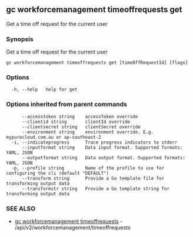 ## gc workforcemanagement timeoffrequests get

Get a time off request for the current user

### Synopsis

Get a time off request for the current user

```
gc workforcemanagement timeoffrequests get [timeOffRequestId] [flags]
```

### Options

```
  -h, --help   help for get
```

### Options inherited from parent commands

```
      --accesstoken string    accessToken override
      --clientid string       clientId override
      --clientsecret string   clientSecret override
      --environment string    environment override. E.g. mypurecloud.com.au or ap-southeast-2
  -i, --indicateprogress      Trace progress indicators to stderr
      --inputformat string    Data input format. Supported formats: YAML, JSON
      --outputformat string   Data output format. Supported formats: YAML, JSON
  -p, --profile string        Name of the profile to use for configuring the cli (default "DEFAULT")
      --transform string      Provide a Go template file for transforming output data
      --transformstr string   Provide a Go template string for transforming output data
```

### SEE ALSO

* [gc workforcemanagement timeoffrequests](gc_workforcemanagement_timeoffrequests.html)	 - /api/v2/workforcemanagement/timeoffrequests



